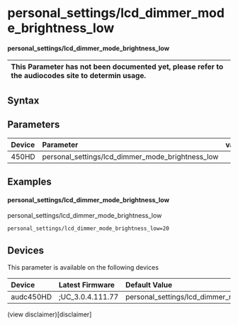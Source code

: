﻿---
description: personal_settings/lcd_dimmer_mode_brightness_low
search: false
---

# personal_settings/lcd_dimmer_mode_brightness_low

#### personal_settings/lcd_dimmer_mode_brightness_low


| This Parameter has not been documented yet, please refer to the audiocodes site to determin usage.  | 
| :--- |

## Syntax

## Parameters
|Device|Parameter|value|Description|
|:---|:---|:---|:---|
| 450HD | personal_settings/lcd_dimmer_mode_brightness_low |  |  |

## Examples
#### personal_settings/lcd_dimmer_mode_brightness_low

personal_settings/lcd_dimmer_mode_brightness_low

```
personal_settings/lcd_dimmer_mode_brightness_low=20
```

## Devices
This parameter is available on the following devices

| Device | Latest Firmware | Default Value |
|:---|:---|:---|
| audc450HD | ;UC_3.0.4.111.77 | personal_settings/lcd_dimmer_mode_brightness_low=20 

(view disclaimer)[disclaimer]
